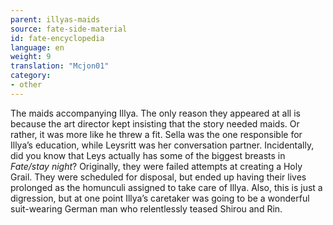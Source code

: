 ```yaml
---
parent: illyas-maids
source: fate-side-material
id: fate-encyclopedia
language: en
weight: 9
translation: "Mcjon01"
category:
- other
---
```


The maids accompanying Illya.
The only reason they appeared at all is because the art director kept insisting that the story needed maids. Or rather, it was more like he threw a fit.
Sella was the one responsible for Illya’s education, while Leysritt was her conversation partner. Incidentally, did you know that Leys actually has some of the biggest breasts in *Fate/stay night*?
Originally, they were failed attempts at creating a Holy Grail. They were scheduled for disposal, but ended up having their lives prolonged as the homunculi assigned to take care of Illya.
Also, this is just a digression, but at one point Illya’s caretaker was going to be a wonderful suit-wearing German man who relentlessly teased Shirou and Rin.
